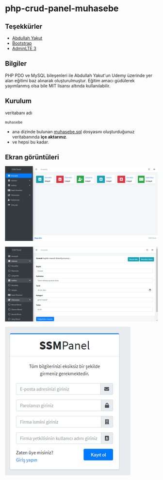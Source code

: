 # php-crud-panel-muhasebe

## Teşekkürler
* [Abdullah Yakut](https://www.udemy.com/course/sifirdan-muhasebe-program-yapimi-php-ve-mysql-ile/)
* [Bootstrap](https://github.com/twbs)
* [AdminLTE 3](https://github.com/ColorlibHQ/AdminLTE)


## Bilgiler
PHP PDO ve MySQL bileşenleri ile Abdullah Yakut'un Udemy üzerinde yer alan eğitimi baz alınarak oluşturulmuştur. Eğitim amacı güdülerek yayımlanmış olsa bile MIT lisansı altında kullanılabilir.

## Kurulum
veritabanı adı 
```bash
muhasebe
```
* ana dizinde bulunan [muhasebe.sql](https://github.com/sezginibis/php-crud-panel-muhasebe/blob/main/muhasebe.sql) dosyasını oluşturduğunuz veritabanında **içe aktarınız**.
* ve hepsi bu kadar. 

## Ekran görüntüleri
!["Anasayfa ekran görüntüsü"](https://github.com/sezginibis/php-crud-panel-muhasebe/blob/main/dist/img/anasayfa-ekran-goruntusu.png "Anasayfa ekran görüntüsü")

!["İç sayfaların ekran görüntüsü"](https://github.com/sezginibis/php-crud-panel-muhasebe/blob/main/dist/img/ic-sayfalar-ekran-goruntusu.png "İç sayfaların ekran görüntüsü")

!["Kayıt sayfası ekran görüntüsü"](https://github.com/sezginibis/php-crud-panel-muhasebe/blob/main/dist/img/kayit-sayfasi-ekran-goruntusu.png "Kayıt sayfası ekran görüntüsü")
